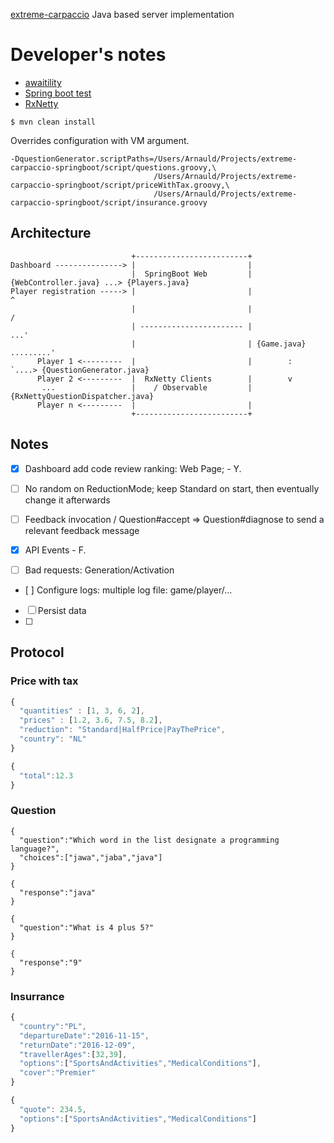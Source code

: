 [extreme-carpaccio](https://github.com/dlresende/extreme-carpaccio) Java based server implementation


# Developer's notes

* [awaitility](https://github.com/awaitility/awaitility/wiki/Usage)
* [Spring boot test](http://docs.spring.io/spring-boot/docs/current/reference/html/boot-features-testing.html)
* [RxNetty](https://github.com/ReactiveX/RxNetty)

```
$ mvn clean install
```

Overrides configuration with VM argument.

```
-DquestionGenerator.scriptPaths=/Users/Arnauld/Projects/extreme-carpaccio-springboot/script/questions.groovy,\
                                /Users/Arnauld/Projects/extreme-carpaccio-springboot/script/priceWithTax.groovy,\
                                /Users/Arnauld/Projects/extreme-carpaccio-springboot/script/insurance.groovy
```

## Architecture

```
                           +-------------------------+
Dashboard ---------------> |                         |
                           |  SpringBoot Web         | {WebController.java} ...> {Players.java}
Player registration -----> |                         |                            ^
                           |                         |                           /
                           | ----------------------- |                       ...' 
                           |                         | {Game.java} .........'
      Player 1 <---------  |                         |        :             `....> {QuestionGenerator.java}
      Player 2 <---------  |  RxNetty Clients        |        v
       ...                 |    / Observable         | {RxNettyQuestionDispatcher.java}
      Player n <---------  |                         |
                           +-------------------------+

```

## Notes

* [x] Dashboard add code review ranking: Web Page; - Y.
* [ ] No random on ReductionMode; keep Standard on start, then eventually change it afterwards
* [ ] Feedback invocation / Question#accept => Question#diagnose to send a relevant feedback message
* [x] API Events - F.



* [ ] Bad requests: Generation/Activation 
* [ ] Configure logs: multiple log file: game/player/...
* [ ] Persist data
* [ ] 

## Protocol

### Price with tax

```javascript
{
  "quantities" : [1, 3, 6, 2],
  "prices" : [1.2, 3.6, 7.5, 8.2],
  "reduction": "Standard|HalfPrice|PayThePrice",
  "country": "NL"
}
```

```javascript
{
  "total":12.3
}
```

### Question

```
{
  "question":"Which word in the list designate a programming language?",
  "choices":["jawa","jaba","java"]
}
```

```
{
  "response":"java"
}
```

```
{
  "question":"What is 4 plus 5?"
}
```

```
{
  "response":"9"
}
```

### Insurrance

```javascript
{
  "country":"PL",
  "departureDate":"2016-11-15",
  "returnDate":"2016-12-09",
  "travellerAges":[32,39],
  "options":["SportsAndActivities","MedicalConditions"],
  "cover":"Premier"
}
```

```javascript
{
  "quote": 234.5,
  "options":["SportsAndActivities","MedicalConditions"]
}
```
